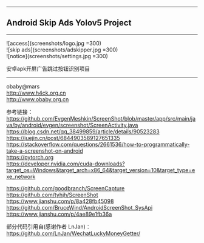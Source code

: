 ----
Android Skip Ads Yolov5 Project
----
---

![access](screenshots/logo.jpg =300)  
![skip ads](screenshots/adskipper.jpg =300)  
![notice](screenshots/settings.jpg =300)  

安卓apk开屏广告跳过按钮识别项目


---
obaby@mars  
http://www.h4ck.org.cn  
http://www.obaby.org.cn


参考链接：  
https://github.com/EvgenMeshkin/ScreenShot/blob/master/app/src/main/java/by/android/evgen/screenshot/ScreenActivity.java  
https://blog.csdn.net/qq_38499859/article/details/90523283  
https://juejin.cn/post/6844903589127651335  
https://stackoverflow.com/questions/2661536/how-to-programmatically-take-a-screenshot-on-android  
https://pytorch.org  
https://developer.nvidia.com/cuda-downloads?target_os=Windows&target_arch=x86_64&target_version=10&target_type=exe_network  

https://github.com/goodbranch/ScreenCapture
https://github.com/tyhjh/ScreenShot
https://www.jianshu.com/p/8a428fb45098
https://github.com/BruceWind/AndroidScreenShot_SysApi
https://www.jianshu.com/p/4ae89e1fb36a  

部分代码引用自(感谢作者 LnJan)：  
https://github.com/LnJan/WechatLuckyMoneyGetter/  